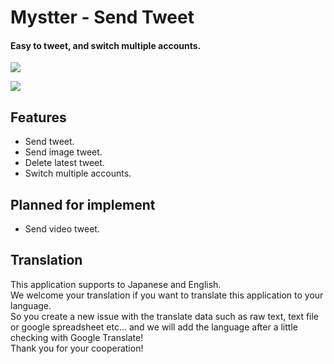 # Mystter - Send Tweet

#### Easy to tweet, and switch multiple accounts.  

![](https://raw.githubusercontent.com/mystasly48/Mystter_SendTweet/master/Screenshots/Main_1.3.0.png)

![](https://raw.githubusercontent.com/mystasly48/Mystter_SendTweet/master/Screenshots/Images_1.3.0.png)

## Features

* Send tweet.
* Send image tweet.
* Delete latest tweet.
* Switch multiple accounts.

## Planned for implement

* Send video tweet.

## Translation

This application supports to Japanese and English.  
We welcome your translation if you want to translate this application to your language.  
So you create a new issue with the translate data such as raw text, text file or google spreadsheet etc... and we will add the language after a little checking with Google Translate!  
Thank you for your cooperation!

